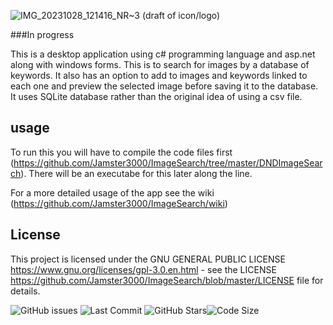 

![IMG_20231028_121416_NR~3](https://github.com/Jamster3000/ImageSearch/assets/148760154/76c8d1da-f2ff-47b5-9247-b56e10ac4d5b)
(draft of icon/logo)

###In progress

This is a desktop application using c# programming language and asp.net along with windows forms. 
This is to search for images by a database of keywords. It also has an option to add to images and keywords linked to each one and preview the selected image before saving it to the database.
It uses SQLite database rather than the original idea of using a csv file.

## usage

To run this you will have to compile the code files first (https://github.com/Jamster3000/ImageSearch/tree/master/DNDImageSearch). There will be an executabe for this later along the line.

For a more detailed usage of the app see the wiki (https://github.com/Jamster3000/ImageSearch/wiki)

## License

This project is licensed under the GNU GENERAL PUBLIC LICENSE https://www.gnu.org/licenses/gpl-3.0.en.html - see the LICENSE https://github.com/Jamster3000/ImageSearch/blob/master/LICENSE file for details.


![GitHub issues](https://img.shields.io/github/issues/jamster3000/ImageSearch)
![Last Commit](https://img.shields.io/github/last-commit/jamster3000/ImageSearch)
![GitHub Stars](https://img.shields.io/github/stars/jamster3000/ImageSearch?style=social)![Code Size](https://img.shields.io/github/languages/code-size/jamster3000/ImageSearch)

